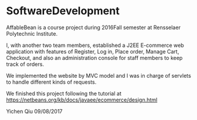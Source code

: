 # SoftwareDevelopment
AffableBean is a course project during 2016Fall semester at Rensselaer Polytechnic Institute.

I, with another two team members, established a J2EE E-commerce web application with features of Register, Log in, Place order, Manage Cart, Checkout, and also an administration console for staff members to keep track of orders.

We implemented the website by MVC model and I was in charge of servlets to handle different kinds of requests.

We finished this project following the tutorial at https://netbeans.org/kb/docs/javaee/ecommerce/design.html

Yichen Qiu 09/08/2017
